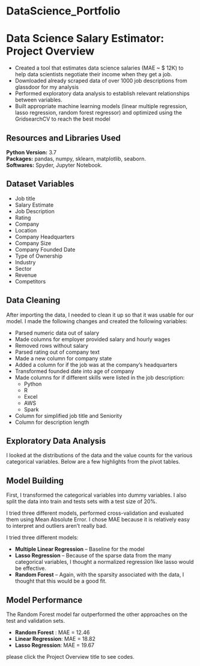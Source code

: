 # DataScience_Portfolio


# Data Science Salary Estimator: Project Overview 
* Created a tool that estimates data science salaries (MAE ~ $ 12K) to help data scientists negotiate their income when they get a job.
* Downloaded already scraped data of over 1000 job descriptions from glassdoor for my analysis
* Performed exploratory data analysis to establish relevant relationships between variables. 
* Built appropriate machine learning models (linear multiple regression, lasso regression, random forest regressor) and optimized using the GridsearchCV to reach the best model 


## Resources and Libraries Used 
**Python Version:** 3.7  
**Packages:** pandas, numpy, sklearn, matplotlib, seaborn.  
**Softwares:**  Spyder, Jupyter Notebook.


## Dataset Variables
*	Job title
*	Salary Estimate
*	Job Description
*	Rating
*	Company 
*	Location
*	Company Headquarters 
*	Company Size
*	Company Founded Date
*	Type of Ownership 
*	Industry
*	Sector
*	Revenue
*	Competitors 


## Data Cleaning
After importing the data, I needed to clean it up so that it was usable for our model. I made the following changes and created the following variables:

*	Parsed numeric data out of salary 
*	Made columns for employer provided salary and hourly wages 
*	Removed rows without salary 
*	Parsed rating out of company text 
*	Made a new column for company state 
*	Added a column for if the job was at the company’s headquarters 
*	Transformed founded date into age of company 
*	Made columns for if different skills were listed in the job description:
    * Python  
    * R  
    * Excel  
    * AWS  
    * Spark 
*	Column for simplified job title and Seniority 
*	Column for description length 


## Exploratory Data Analysis
I looked at the distributions of the data and the value counts for the various categorical variables. Below are a few highlights from the pivot tables. 


## Model Building 
First, I transformed the categorical variables into dummy variables. I also split the data into train and tests sets with a test size of 20%.   

I tried three different models, performed cross-validation and evaluated them using Mean Absolute Error. 
I chose MAE because it is relatively easy to interpret and outliers aren’t really bad.

I tried three different models:
*	**Multiple Linear Regression** – Baseline for the model
*	**Lasso Regression** – Because of the sparse data from the many categorical variables, I thought a normalized regression like lasso would be effective.
*	**Random Forest** – Again, with the sparsity associated with the data, I thought that this would be a good fit. 


## Model Performance
The Random Forest model far outperformed the other approaches on the test and validation sets. 
*	**Random Forest** : MAE = 12.46
*	**Linear Regression**: MAE = 18.82
*	**Lasso Regression**: MAE = 19.67


please click the Project Overview title to see codes.

